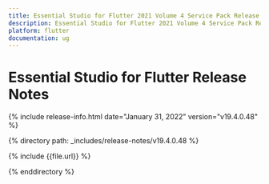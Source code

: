 ```yaml
---
title: Essential Studio for Flutter 2021 Volume 4 Service Pack Release Notes  
description: Essential Studio for Flutter 2021 Volume 4 Service Pack Release Notes  
platform: flutter
documentation: ug
---
```


# Essential Studio for Flutter  Release Notes  

{% include release-info.html date="January 31, 2022"  version="v19.4.0.48" %} 

{% directory path: _includes/release-notes/v19.4.0.48 %}

{% include {{file.url}} %}

{% enddirectory %}